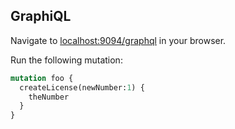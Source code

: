 ## GraphiQL
Navigate to [localhost:9094/graphql](http://localhost:9094/graphql) in your
browser.

Run the following mutation:
```graphql
mutation foo {
  createLicense(newNumber:1) {
    theNumber
  }
}
```